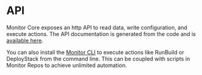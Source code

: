 # API

Monitor Core exposes an http API to read data, write configuration, and execute actions. The API documentation is generated from the code and is [available here](https://docs.rs/monitor_client/latest/monitor_client/api/index.html).

You can also install the [Monitor CLI](https://crates.io/crates/monitor_cli) to execute actions like RunBuild or DeployStack from the command line.
This can be coupled with scripts in Monitor Repos to achieve unlimited automation.
